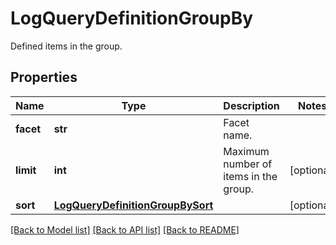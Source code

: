 # LogQueryDefinitionGroupBy

Defined items in the group.

## Properties

| Name      | Type                                                                  | Description                           | Notes      |
| --------- | --------------------------------------------------------------------- | ------------------------------------- | ---------- |
| **facet** | **str**                                                               | Facet name.                           |
| **limit** | **int**                                                               | Maximum number of items in the group. | [optional] |
| **sort**  | [**LogQueryDefinitionGroupBySort**](LogQueryDefinitionGroupBySort.md) |                                       | [optional] |

[[Back to Model list]](README.md#documentation-for-models) [[Back to API list]](README.md#documentation-for-api-endpoints) [[Back to README]](README.md)
